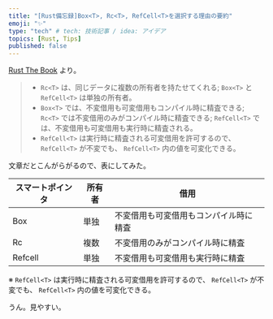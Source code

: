 ```yaml
---
title: "[Rust備忘録]Box<T>, Rc<T>, RefCell<T>を選択する理由の要約"
emoji: "✨"
type: "tech" # tech: 技術記事 / idea: アイデア
topics: [Rust, Tips]
published: false
---
```

[Rust The Book](https://doc.rust-jp.rs/book-ja/ch15-05-interior-mutability.html) より。

> - `Rc<T>` は、同じデータに複数の所有者を持たせてくれる; `Box<T>` と `RefCell<T>` は単独の所有者。
> - `Box<T>` では、不変借用も可変借用もコンパイル時に精査できる; `Rc<T>` では不変借用のみがコンパイル時に精査できる; `RefCell<T>` では、不変借用も可変借用も実行時に精査される。
> - `RefCell<T>` は実行時に精査される可変借用を許可するので、 `RefCell<T>` が不変でも、 `RefCell<T>` 内の値を可変化できる。

文章だとこんがらがるので、表にしてみた。

| スマートポインタ | 所有者 | 借用 |
|------------------|--------|------|
| Box<T>           | 単独   | 不変借用も可変借用もコンパイル時に精査 |
| Rc<T>            | 複数   | 不変借用のみがコンパイル時に精査       |
| Refcell<T>       | 単独   | 不変借用も可変借用も実行時に精査       |

※ `RefCell<T>` は実行時に精査される可変借用を許可するので、 `RefCell<T>` が不変でも、 `RefCell<T>` 内の値を可変化できる。

うん。見やすい。
